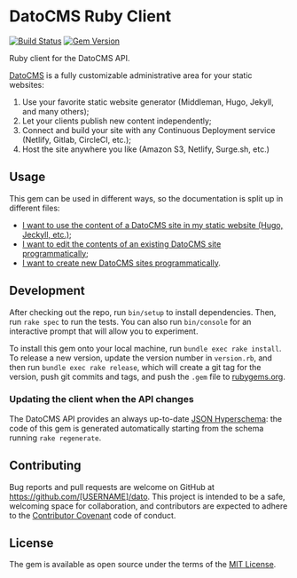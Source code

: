 # DatoCMS Ruby Client

[![Build Status](https://travis-ci.org/datocms/ruby-datocms-client.svg?branch=master)](https://travis-ci.org/datocms/ruby-datocms-client) [![Gem Version](https://badge.fury.io/rb/dato.svg)](https://badge.fury.io/rb/dato)

Ruby client for the DatoCMS API.

[DatoCMS](https://www.datocms.com/) is a fully customizable administrative area for your static websites:

1. Use your favorite static website generator (Middleman, Hugo, Jekyll, and many others);
2. Let your clients publish new content independently;
3. Connect and build your site with any Continuous Deployment service (Netlify, Gitlab, CircleCI, etc.);
4. Host the site anywhere you like (Amazon S3, Netlify, Surge.sh, etc.)

## Usage

This gem can be used in different ways, so the documentation is split up in different files:

* [I want to use the content of a DatoCMS site in my static website (Hugo, Jeckyll, etc.)](https://github.com/datocms/ruby-datocms-client/blob/master/docs/dato-cli.md);
* [I want to edit the contents of an existing DatoCMS site  programmatically](https://github.com/datocms/ruby-datocms-client/blob/master/docs/site-api-client.md);
* [I want to create new DatoCMS sites programmatically](https://github.com/datocms/ruby-datocms-client/blob/master/docs/account-api-client.md).

## Development

After checking out the repo, run `bin/setup` to install dependencies. Then, run `rake spec` to run the tests. You can also run `bin/console` for an interactive prompt that will allow you to experiment.

To install this gem onto your local machine, run `bundle exec rake install`. To release a new version, update the version number in `version.rb`, and then run `bundle exec rake release`, which will create a git tag for the version, push git commits and tags, and push the `.gem` file to [rubygems.org](https://rubygems.org).

### Updating the client when the API changes

The DatoCMS API provides an always up-to-date [JSON Hyperschema](http://json-schema.org/latest/json-schema-hypermedia.html): the code of this gem is generated automatically starting from the schema running `rake regenerate`.

## Contributing

Bug reports and pull requests are welcome on GitHub at https://github.com/[USERNAME]/dato. This project is intended to be a safe, welcoming space for collaboration, and contributors are expected to adhere to the [Contributor Covenant](http://contributor-covenant.org) code of conduct.

## License

The gem is available as open source under the terms of the [MIT License](http://opensource.org/licenses/MIT).

